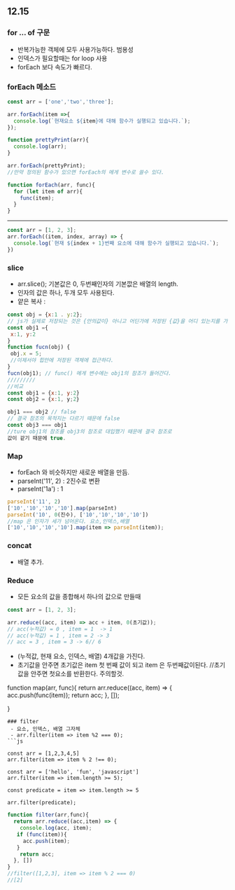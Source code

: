 ## 12.15
 ### for ... of 구문
  - 반복가능한 객체에 모두 사용가능하다. 범용성
  - 인덱스가 필요할때는 for loop 사용
  - forEach 보다 속도가 빠르다.
  
 ### forEach 메소드
```js
const arr = ['one','two','three'];

arr.forEach(item =>{
  console.log(`현재요소 ${item}에 대해 함수가 실행되고 있습니다.`);
});

function prettyPrint(arr){
  console.log(arr);
}

arr.forEach(prettyPrint);
//만약 정의된 함수가 있으면 forEach의 메게 변수로 쓸수 있다.

function forEach(arr, func){
  for (let item of arr){
    func(item);
  }
}
```
-----
```js
const arr = [1, 2, 3];
arr.forEach((item, index, array) => {
  console.log(`현재 ${index + 1}번째 요소에 대해 함수가 실행되고 있습니다.`);
})
```
 ### slice
 - arr.slice(); 기본값은 0, 두번째인자의 기본깞은 배열의 length.
 - 인자의 값은 하나, 두개 모두 사용된다.
 - 얕은 복사 : 
 ```js
 const obj = {x:1 . y:2};
 // js가 실제로 저장되는 것은 {안의값이} 아니고 어딘가에 저장된 {값}을 어디 있는지를 가르키는 값나타낸다(참조)
const obj1 ={
  x:1, y:2
}
function fucn(obj) {
  obj.x = 5;
  //이제서야 힙안에 저장된 객체에 접근하다.
}
fucn(obj1); // func() 메게 변수에는 obj1의 참조가 들어간다.
/////////
//비교
const obj1 = {x:1, y:2}
const obj2 = {x:1, y;2}

obj1 === obj2 // false
// 결국 참조의 목적지는 다르기 때문에 false
const obj3 === obj1
//ture obj1의 참조를 obj3의 참조로 대입했기 때문에 결국 참조로
값이 같기 때문에 true.
```
### Map
- forEach 와 비슷하지만 새로운 배열을 만듬.
- parseInt('11', 2) : 2진수로 변환
- parseInt('1a') : 1
```js
parseInt('11', 2)
['10','10','10','10'].map(parseInt)
parseInt('10', 0(진수), ['10','10','10','10'])
//map 은 인자가 세가 넘어온다. 요소,인덱스,배열
['10','10','10','10'].map(item => parseInt(item));
```
### concat
- 배열 추가.
### Reduce
- 모든 요소의 값을 종합해서 하나의 값으로 만들때
```js
const arr = [1, 2, 3];

arr.reduce((acc, item) => acc + item, 0(초기값)); 
// acc(누적값) = 0 , item = 1  -> 1
// acc(누적값) = 1 , item = 2 -> 3
// acc = 3 , item = 3 -> 6// 6
```
- (누적값, 현재 요소, 인덱스, 배열) 4개값을 가진다.
- 초기값을 안주면 초기값은 item 첫 번째 값이 되고 item 은 두번째값이된다. //초기값을 안주면 첫요소를 반환한다. 주의할것.

function map(arr, func){
  return arr.reduce((acc, item) => { 
   acc.push(func(item));
   return acc;
  }, []);
 
}
```
### filter
 - 요소, 인덱스, 배열 그자체
 - arr.filter(item => item %2 === 0);
```js

const arr = [1,2,3,4,5]
arr.filter(item => item % 2 !== 0);

const arr = ['hello', 'fun', 'javascript']
arr.filter(item => item.length >= 5);

const predicate = item => item.length >= 5

arr.filter(predicate);

```
```js
function filter(arr,func){
  return arr.reduce((acc,item) => {
    console.log(acc, item);
   if (func(item)){
     acc.push(item);
   }
    return acc;
  }, [])
}
//filter([1,2,3], item => item % 2 === 0)
//[2]

```

